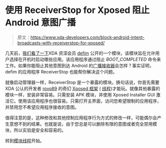# 使用 ReceiverStop for Xposed 阻止 Android 意图广播

> 原文：<https://www.xda-developers.com/block-android-intent-broadcasts-with-receiverstop-for-xposed/>

几天前，[我们看了一下](http://www.xda-developers.com/android/customize-your-startup-with-bootmanager-xposed-module/)XDA 资深会员 [defim](http://forum.xda-developers.com/member.php?u=4501300) 公开的一个模块，该模块旨在允许用户选择在开机时启动哪些应用。该应用程序通过阻止 *BOOT_COMPLETED* 命令来工作。如果你能阻止其他意图到达 Android 的[广播接收器](http://developer.android.com/reference/android/content/BroadcastReceiver.html)会怎样？事实证明，defim 的应用程序 ReceiverStop 也能帮你解决这个问题。

就像启动管理器一样，ReceiverStop 是一个暴露的模块。换句话说，你首先需要 XDA 公认的开发者 [rovo89](http://forum.xda-developers.com/member.php?u=4419114) 的奇幻 [Xposed 框架](http://www.xda-developers.com/android/say-goodbye-to-custom-stock-roms-and-hello-to-xposed-framework/ "Say Goodbye to Custom “Stock” Roms and Hello to Xposed Framework") ( [线程](http://forum.xda-developers.com/showthread.php?t=1574401))才能玩。就像其他暴露的模块一样，安装非常容易。只需安装 APK 模块，并使用 Xposed Installer GUI 激活它。使用该应用程序也很容易。只需打开主界面，访问您希望限制的应用程序，并禁用您不希望应用程序接收的意图。

值得注意的是，这种修改和其他控制应用程序行为方式的修改一样，可能偶尔会产生意想不到的结果。也就是说，由于您总是可以删除有限的意图或者完全禁用模块，所以实验是安全和容易的。

转到[模块线程](http://forum.xda-developers.com/showthread.php?t=2439029)开始。